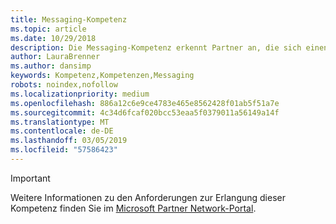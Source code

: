 ```yaml
---
title: Messaging-Kompetenz
ms.topic: article
ms.date: 10/29/2018
description: Die Messaging-Kompetenz erkennt Partner an, die sich einen Wettbewerbsvorteil verschaffen, Vertriebszyklen verkürzen und ihr Unternehmen ausweiten, indem sie ihre Fähigkeiten als qualifizierter Microsoft Exchange-Lösungsanbieter demonstrieren.
author: LauraBrenner
ms.author: dansimp
keywords: Kompetenz,Kompetenzen,Messaging
robots: noindex,nofollow
ms.localizationpriority: medium
ms.openlocfilehash: 886a12c6e9ce4783e465e8562428f01ab5f51a7e
ms.sourcegitcommit: 4c34d6fcaf020bcc53eaa5f0379011a56149a14f
ms.translationtype: MT
ms.contentlocale: de-DE
ms.lasthandoff: 03/05/2019
ms.locfileid: "57586423"
---
```

>[!IMPORTANT]
>Weitere Informationen zu den Anforderungen zur Erlangung dieser Kompetenz finden Sie im [Microsoft Partner Network-Portal](https://partner.microsoft.com/membership/competencies).

<!--
#Messaging
The Messaging competency recognizes partners who gain a competitive advantage, shorten sales cycles, and grow their business by showcasing skills as a qualified Microsoft Exchange solution provider.

##Hybrid Services Partner option
Put your product knowledge to the test by passing exams or certifications.

###Silver
1. Your organization must have **2** individuals pass the exam or certification requirements.
    
    - **2** individuals must each pass all the following exams:
        - [Exam 70-347](https://www.microsoft.com/en-us/learning/exam-70-347.aspx): Enabling Services for Microsoft Office 365
        - [Exam 70-345](https://www.microsoft.com/en-us/learning/exam-70-345.aspx): Designing and Deploying Microsoft Exchange Server 2016

    **OR**

     - **2** individuals must pass the following certification:
        - [MCSE](https://www.microsoft.com/en-us/learning/mcse-productivity-certification.aspx): Productivity

###Gold
1. Your organization must have **4** individuals pass the exam or certification requirements.

    - **4** individuals must each pass all the following exams:
        - [Exam 70-347](https://www.microsoft.com/en-us/learning/exam-70-347.aspx): Enabling Services for Microsoft Office 365
        - [Exam 70-345](https://www.microsoft.com/en-us/learning/exam-70-345.aspx): Designing and Deploying Microsoft Exchange Server 2016

    **OR**

    - **4** individuals must pass the following certification:
        - [MCSE](https://www.microsoft.com/en-us/learning/mcse-productivity-certification.aspx): Productivity
-->

